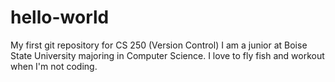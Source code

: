 # hello-world
My first git repository for CS 250 (Version Control)
I am a junior at Boise State University majoring in Computer Science. I love to fly fish and workout when I'm not coding.
